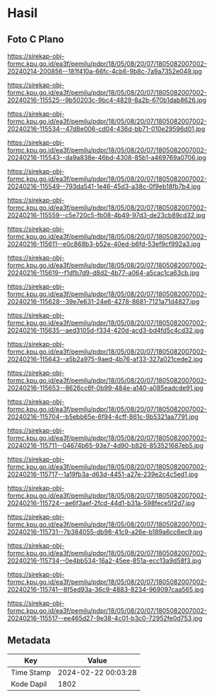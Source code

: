 # Hasil

## Foto C Plano

https://sirekap-obj-formc.kpu.go.id/ea3f/pemilu/pdpr/18/05/08/20/07/1805082007002-20240214-200856--181f410a-66fc-4cb6-9b8c-7a9a7352e049.jpg

https://sirekap-obj-formc.kpu.go.id/ea3f/pemilu/pdpr/18/05/08/20/07/1805082007002-20240216-115525--9b50203c-9bc4-4829-8a2b-670b1dab8626.jpg

https://sirekap-obj-formc.kpu.go.id/ea3f/pemilu/pdpr/18/05/08/20/07/1805082007002-20240216-115534--47d8e006-cd04-436d-bb71-010e29596d01.jpg

https://sirekap-obj-formc.kpu.go.id/ea3f/pemilu/pdpr/18/05/08/20/07/1805082007002-20240216-115543--da9a838e-46bd-4308-85b1-a469769a0706.jpg

https://sirekap-obj-formc.kpu.go.id/ea3f/pemilu/pdpr/18/05/08/20/07/1805082007002-20240216-115549--793da541-1e46-45d3-a38c-0f9eb18fb7b4.jpg

https://sirekap-obj-formc.kpu.go.id/ea3f/pemilu/pdpr/18/05/08/20/07/1805082007002-20240216-115559--c5e720c5-fb08-4b49-97d3-de23cb89cd32.jpg

https://sirekap-obj-formc.kpu.go.id/ea3f/pemilu/pdpr/18/05/08/20/07/1805082007002-20240216-115611--e0c868b3-b52e-40ed-b6fd-53ef9cf992a3.jpg

https://sirekap-obj-formc.kpu.go.id/ea3f/pemilu/pdpr/18/05/08/20/07/1805082007002-20240216-115619--f1dfb7d9-d8d2-4b77-a064-a5cac1ca63cb.jpg

https://sirekap-obj-formc.kpu.go.id/ea3f/pemilu/pdpr/18/05/08/20/07/1805082007002-20240216-115628--39e7e631-24e6-4278-8681-7121a71d4827.jpg

https://sirekap-obj-formc.kpu.go.id/ea3f/pemilu/pdpr/18/05/08/20/07/1805082007002-20240216-115635--aed3105d-f334-420d-acd3-bd4fd5c4cd32.jpg

https://sirekap-obj-formc.kpu.go.id/ea3f/pemilu/pdpr/18/05/08/20/07/1805082007002-20240216-115643--a5b2a975-9aed-4b76-af33-327a021cede2.jpg

https://sirekap-obj-formc.kpu.go.id/ea3f/pemilu/pdpr/18/05/08/20/07/1805082007002-20240216-115653--8626cc6f-0b99-484e-a140-a085eadcde91.jpg

https://sirekap-obj-formc.kpu.go.id/ea3f/pemilu/pdpr/18/05/08/20/07/1805082007002-20240216-115704--b5ebb65e-6f94-4cff-861c-9b5321aa7791.jpg

https://sirekap-obj-formc.kpu.go.id/ea3f/pemilu/pdpr/18/05/08/20/07/1805082007002-20240216-115711--04674b65-93e7-4d90-b826-853521687eb5.jpg

https://sirekap-obj-formc.kpu.go.id/ea3f/pemilu/pdpr/18/05/08/20/07/1805082007002-20240216-115717--1a19fb3a-d63d-4451-a27e-239e2c4c5ed1.jpg

https://sirekap-obj-formc.kpu.go.id/ea3f/pemilu/pdpr/18/05/08/20/07/1805082007002-20240216-115724--ae6f3aef-2fcd-44d1-b31a-598fece5f2d7.jpg

https://sirekap-obj-formc.kpu.go.id/ea3f/pemilu/pdpr/18/05/08/20/07/1805082007002-20240216-115731--7b384055-db98-41c9-a26e-b189a6cc6ec9.jpg

https://sirekap-obj-formc.kpu.go.id/ea3f/pemilu/pdpr/18/05/08/20/07/1805082007002-20240216-115734--0e4bb534-16a2-45ee-851a-ecc13a9d58f3.jpg

https://sirekap-obj-formc.kpu.go.id/ea3f/pemilu/pdpr/18/05/08/20/07/1805082007002-20240216-115741--8f5ed93a-36c9-4883-8234-969097caa565.jpg

https://sirekap-obj-formc.kpu.go.id/ea3f/pemilu/pdpr/18/05/08/20/07/1805082007002-20240216-115517--ee465d27-9e38-4c01-b3c0-72952fe0d753.jpg


## Metadata

| Key        | Value               |
| ---------- | ------------------- |
| Time Stamp | 2024-02-22 00:03:28 |
| Kode Dapil | 1802                |



